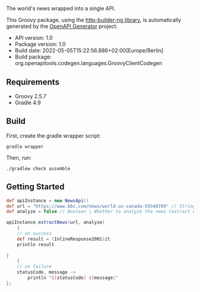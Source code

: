 # 

The world's news wrapped into a single API.

This Groovy package, using the [http-builder-ng library](https://http-builder-ng.github.io/http-builder-ng/), is automatically generated by the [OpenAPI Generator](https://openapi-generator.tech) project:

- API version: 1.0
- Package version: 1.0
- Build date: 2022-05-05T15:22:56.886+02:00[Europe/Berlin]
- Build package: org.openapitools.codegen.languages.GroovyClientCodegen

## Requirements

* Groovy 2.5.7
* Gradle 4.9

## Build

First, create the gradle wrapper script:

```
gradle wrapper
```

Then, run:

```
./gradlew check assemble
```

## Getting Started


```groovy
def apiInstance = new NewsApi()
def url = "https://www.bbc.com/news/world-us-canada-59340789" // String | The url of the news.
def analyze = false // Boolean | Whether to analyze the news (extract entities etc.)

apiInstance.extractNews(url, analyze)
    {
    // on success
    def result = (InlineResponse2001)it
    println result
    
}
    {
    // on failure
    statusCode, message ->
        println "${statusCode} ${message}"
};
```

